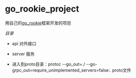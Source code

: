 # go_rookie_project

用自己的[go_rookie](https://github.com/Jack-ZL/go_rookie)框架开发的项目

*目录*

- api 对外接口

- server  服务

- 进入到proto目录：protoc --go_out=./ --go-grpc_out=require_unimplemented_servers=false:. proto文件

